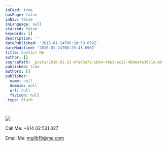 ```yaml
---
inFeed: true
hasPage: false
inNav: false
inLanguage: null
starred: false
keywords: []
description: ''
datePublished: '2016-01-24T00:20:50.698Z'
dateModified: '2016-01-24T00:20:43.696Z'
title: Contact Me
author: []
sourcePath: _posts/2016-01-23-6fa66a72-cbb4-48e1-ac13-409eefe3071e.md
published: true
authors: []
publisher:
  name: null
  domain: null
  url: null
  favicon: null
_type: Blurb

---
```

![](https://the-grid-user-content.s3-us-west-2.amazonaws.com/d93a6349-0f79-43a4-b76c-920acf1d25f8.jpg)

Call Me: +614 02 531 327

Email Me: mgilb19@me.com